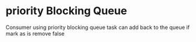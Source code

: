 # priority Blocking Queue
Consumer using priority blocking queue
task can add back to the queue if mark as is remove false
